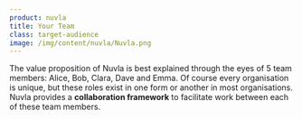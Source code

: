 ```yaml
---
product: nuvla
title: Your Team
class: target-audience
image: /img/content/nuvla/Nuvla.png
---
```


The value proposition of Nuvla is best explained through the eyes of 5 team members: Alice, Bob, Clara,
Dave and Emma. Of course every organisation is unique, but these roles exist in one form or another
in most organisations. Nuvla provides a **collaboration framework** to facilitate work between
each of these team members.
